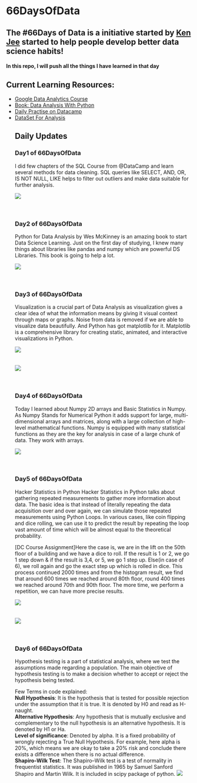 # 66DaysOfData
## The #66Days of Data is a initiative started by <a href = "https://github.com/PlayingNumbers">Ken Jee</a> started to help people develop better data science habits! 

#### In this repo, I will push all the things I have learned in that day
## Current Learning Resources:
<ul>
  <li>
    <a href = "https://www.coursera.org/specializations/google-data-analytics">Google Data Analytics Course</a>
  </li>
   <li>
    <a href = "https://www.amazon.com/Python-Data-Analysis-Wrangling-IPython/dp/1491957662/ref=sr_1_3?dchild=1&keywords=Data+Analysis&qid=1602718388&sr=8-3">Book: Data Analysis With Python</a>
  </li>
   <li>
    <a href = "https://learn.datacamp.com/practice">Daily Practise on Datacamp</a>
  </li>
   <li>
    <a href = "https://www.kaggle.com/datasets">DataSet For Analysis</a>
  </li>
  
  ## Daily Updates
  ### <b>Day1 of 66DaysOfData</b><br>
  <p>I did few chapters of the SQL Course from @DataCamp
and learn several methods for data cleaning. SQL queries like SELECT, AND, OR, IS NOT NULL, LIKE helps to filter out outliers and make data suitable for further analysis.</p>
  <img src = "./Day1/day1.png"/><br><br><br>
  
  ### <b>Day2 of 66DaysOfData</b><br>
  <p>Python for Data Analysis by Wes McKinney is an amazing book to start Data Science Learning. Just on the first day of studying, I knew many things about libraries like pandas and numpy which are powerful DS Libraries. This book is going to help a lot.</p>
  <img src = "./Day2/Day2.png"/><br><br><br>
  
  ### <b>Day3 of 66DaysOfData</b><br>
  <p>Visualization is a crucial part of Data Analysis as visualization gives a clear idea of what the information means by giving it visual context through maps or graphs. Noise from data is removed if we are able to visualize data beautifully. And Python has got matplotlib for it. Matplotlib is a comprehensive library for creating static, animated, and interactive visualizations in Python.</p>
  <img src = "./Day3/fig1.png"/><br><br><br>
  <img src = "./Day3/fig2.png"/><br><br><br>
  
  ### <b>Day4 of 66DaysOfData</b><br>
  <p>Today I learned about Numpy 2D arrays and Basic Statistics in Numpy. As Numpy Stands for Numerical Python it adds support for large, multi-dimensional arrays and matrices, along with a large collection of high-level mathematical functions. Numpy is equipped with many statistical functions as they are the key for analysis in case of a large chunk of data. They work with arrays.</p>
  <img src = "./Day4/day4.png"><br><br><br>
  
  ### <b>Day5 of 66DaysOfData</b><br>
  <p>Hacker Statistics in Python
Hacker Statistics in Python talks about gathering repeated measurements to gather more information about data. The basic idea is that instead of literally repeating the data acquisition over and over again, we can simulate those repeated measurements using Python Loops. In various cases, like coin flipping and dice rolling, we can use it to predict the result by repeating the loop vast amount of time which will be almost equal to the theoretical probability.</p><p>[DC Course Assignment]Here the case is, we are in the lift on the 50th floor of a building and we have a dice to roll. If the result is 1 or 2, we go 1 step down & if the result is 3,4, or 5, we go 1 step up. Else(in case of 6), we roll again and go the exact step up which is rolled in dice. This process continued 2000 times and from the histogram result, we find that around 600 times we reached around 80th floor, round 400 times we reached around 70th and 90th floor. The more time, we perform a repetition, we can have more precise results.</p>
  <img src = "./Day5/day5b.png"><br><br><br>
  <img src = "./Day5/day5a.png"><br><br><br>
  
  ### <b>Day6 of 66DaysOfData</b><br>
  <p>Hypothesis testing is a part of statistical analysis, where we test the assumptions made regarding a population. The main objective of hypothesis testing is to make a decision whether to accept or reject the hypothesis being tested.</p>
Few Terms in code explained:<br>
<b>Null Hypothesis</b>: It is the hypothesis that is tested for possible rejection under the assumption that it is true. It is denoted by H0 and read as H-naught.
<br>
<b>Alternative Hypothesis</b>: Any hypothesis that is mutually exclusive and complementary to the null hypothesis is an alternative hypothesis. It is denoted by H1 or Ha.<br>
<b>Level of significance</b>: Denoted by alpha. It is a fixed probability of wrongly rejecting a True Null Hypothesis. For example, here alpha is 20%, which means we are okay to take a 20% risk and conclude there exists a difference when there is no actual difference.<br>
<b>Shapiro-Wilk Test</b>: The Shapiro–Wilk test is a test of normality in frequentist statistics. It was published in 1965 by Samuel Sanford Shapiro and Martin Wilk. It is included in scipy package of python.
  <img src = "./Day6/day6.png"><br><br><br>
  
  
  
